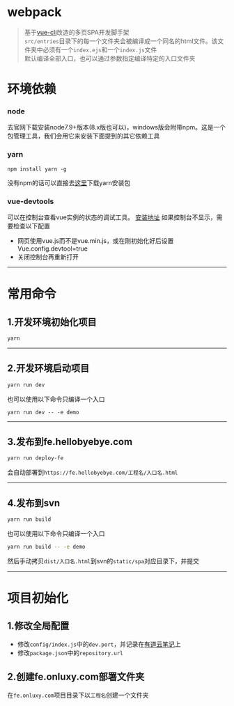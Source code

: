 # webpack

> 基于[vue-cli](https://github.com/vuejs/vue-cli)改造的多页SPA开发脚手架  
> `src/entries`目录下的每一个文件夹会被编译成一个同名的html文件。该文件夹中必须有一个`index.ejs`和一个`index.js`文件  
> 默认编译全部入口，也可以通过参数指定编译特定的入口文件夹  



# 环境依赖

### node
去官网下载安装node7.9+版本(8.x版也可以)，windows版会附带npm。这是一个包管理工具，我们会用它来安装下面提到的其它依赖工具

### yarn

```
npm install yarn -g
```
没有npm的话可以直接去[这里](https://yarnpkg.com/en/docs/install)下载yarn安装包

### vue-devtools

可以在控制台查看vue实例的状态的调试工具。
[安装地址](https://chrome.google.com/webstore/detail/nhdogjmejiglipccpnnnanhbledajbpd)
如果控制台不显示，需要检查以下配置
* 网页使用vue.js而不是vue.min.js，或在刚初始化好后设置Vue.config.devtool=true
* 关闭控制台再重新打开

----
















# 常用命令
## 1.开发环境初始化项目
``` bash
yarn
```

----
## 2.开发环境启动项目
``` bash
yarn run dev
```
也可以使用以下命令只编译一个入口
```
yarn run dev -- -e demo
```

----

## 3.发布到fe.hellobyebye.com
``` bash
yarn run deploy-fe
```
会自动部署到`https://fe.hellobyebye.com/工程名/入口名.html`

----

## 4.发布到svn
``` bash
yarn run build
```
也可以使用以下命令只编译一个入口
``` bash
yarn run build -- -e demo
```
然后手动拷贝`dist/入口名.html`到svn的`static/spa`对应目录下，并提交

----















# 项目初始化
## 1.修改全局配置
* 修改`config/index.js`中的`dev.port`，并记录在[有道云笔记](http://note.youdao.com/noteshare?id=c3f783b3d8cca3d54fc0c6a7d3cae2d7&sub=0D5DB59F4DEF4CA7B2654D44E00928E1)上
* 修改`package.json`中的`repository.url`


## 2.创建fe.onluxy.com部署文件夹
在`fe.onluxy.com`项目目录下以`工程名`创建一个文件夹
